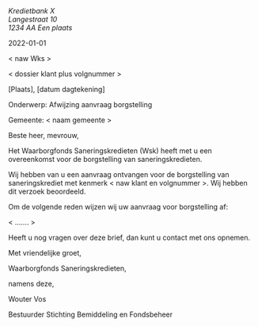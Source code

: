 
<address>
    Kredietbank X<br>
    Langestraat 10<br>
    1234 AA Een plaats
</address>

<time>2022-01-01</time>


< naw Wks >


< dossier klant plus volgnummer >

[Plaats], [datum dagtekening]


Onderwerp: Afwijzing aanvraag borgstelling

Gemeente: < naam gemeente >


Beste heer, mevrouw,

Het Waarborgfonds Saneringskredieten (Wsk) heeft met u een overeenkomst voor de borgstelling van saneringskredieten. 

Wij hebben van u een aanvraag ontvangen voor de borgstelling van saneringskrediet met kenmerk < naw klant en volgnummer >. Wij hebben dit verzoek beoordeeld.

Om de volgende reden wijzen wij uw aanvraag voor borgstelling af:

< ……. >



Heeft u nog vragen over deze brief, dan kunt u contact met ons opnemen.

Met vriendelijke groet,
 

Waarborgfonds Saneringskredieten,

namens deze,
 



Wouter Vos

Bestuurder Stichting Bemiddeling en Fondsbeheer

